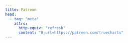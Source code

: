 ```yaml
---
title: Patreon
head:
  - tag: "meta"
    attrs:
      http-equiv: "refresh"
      content: "0;url=https://patreon.com/truecharts"
---
```

